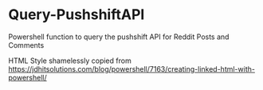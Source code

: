 # Query-PushshiftAPI
Powershell function to query the pushshift API for Reddit Posts and Comments


HTML Style shamelessly copied from 
https://jdhitsolutions.com/blog/powershell/7163/creating-linked-html-with-powershell/
